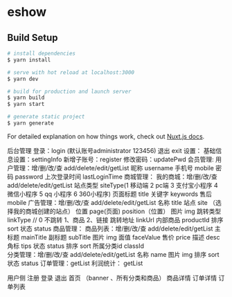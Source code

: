 # eshow

## Build Setup

```bash
# install dependencies
$ yarn install

# serve with hot reload at localhost:3000
$ yarn dev

# build for production and launch server
$ yarn build
$ yarn start

# generate static project
$ yarn generate
```

For detailed explanation on how things work, check out [Nuxt.js docs](https://nuxtjs.org).


后台管理
登录：login (默认账号administrator 123456)
退出 exit
设置：
    基础信息设置：settingInfo
    新增子账号：register
    修改密码：updatePwd
会员管理:
    用户管理：增/删/改/查 add/delete/edit/getList
        昵称 username
        手机号 mobile
        密码 password
        上次登录时间 lastLoginTime
商城管理：
    我的商城：增/删/改/查 add/delete/edit/getList
        站点类型  siteType(1 移动端 2 pc端 3 支付宝小程序 4 微信小程序 5 qq 小程序 6 360小程序)
        页面标题 title
        关键字  keywords
        售后   mobile
广告管理：增/删/改/查 add/delete/edit/getList
    名称 title
    站点  site （选择我的商城创建的站点）
    位置  page(页面)  position（位置）
    图片  img
    跳转类型 linkType  // 0 不跳转 1、商品 2、链接
    跳转地址 linkUrl
    内部商品 productId
    排序 sort
    状态 status
商品管理：
    商品列表：增/删/改/查 add/delete/edit/getList
        主标题  mainTitle
        副标题 subTitle
        图片 img
        面值 faceValue
        售价 price
        描述 desc
        角标 tips
        状态 status
        排序  sort
        所属分类id classId   
    分类管理：增/删/改/查 add/delete/edit/getList
        名称 name
        图片 img
        排序 sort
        状态 status
订单管理：getList
利润统计： getList

用户侧
注册
登录
退出
首页 （banner 、所有分类和商品）
商品详情
订单详情
订单列表

